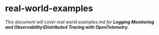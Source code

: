 # real-world-examples

_This document will cover real world examples.md for **Logging Monitoring and Observability\Distributed Tracing with OpenTelemetry**._
